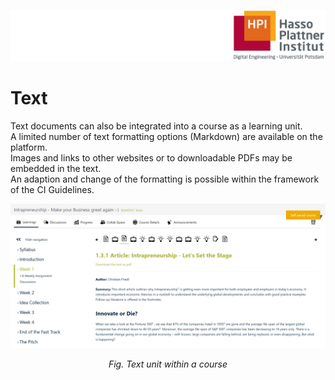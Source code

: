 ![HPI Logo](../../img/HPI_Logo.png)

# Text

Text documents can also be integrated into a course as a learning unit.  
A limited number of text formatting options (Markdown) are available on the platform.  
Images and links to other websites or to downloadable PDFs may be embedded in the text.  
An adaption and change of the formatting is possible within the framework of the CI Guidelines.  

![Text](../../img/features/itemtypes/text_item.png)
<div align="center"><i>  
Fig. Text unit within a course
</i></div>